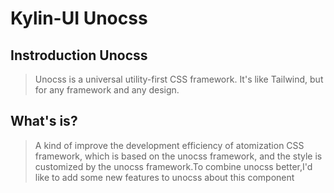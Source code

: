 # Kylin-UI Unocss

## Instroduction Unocss

> Unocss is a universal utility-first CSS framework. It's like Tailwind, but for any framework and any design.

## What's is?

> A kind of improve the development efficiency of atomization CSS framework, which is based on the unocss framework, and the style is customized by the unocss framework.To combine unocss better,I'd like to add some new features to unocss about this component
